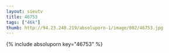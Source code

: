 ```yaml
--- 
layout: sieutv
title: 46753
tags: ["46k"]
thumb: http://94.23.248.219/absoluporn-1/image/002/46753.jpg
---
```

{% include absoluporn key="46753" %} 
